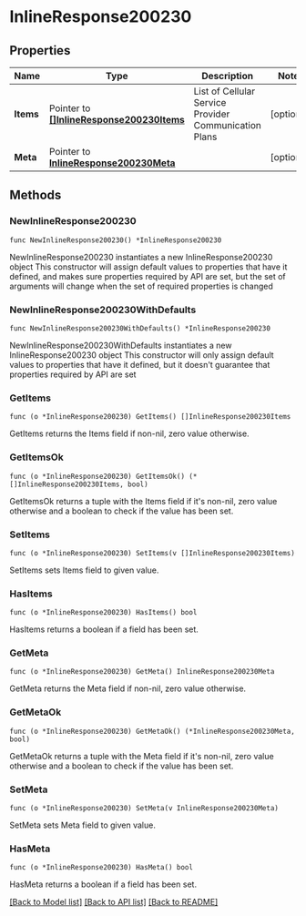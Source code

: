 # InlineResponse200230

## Properties

Name | Type | Description | Notes
------------ | ------------- | ------------- | -------------
**Items** | Pointer to [**[]InlineResponse200230Items**](InlineResponse200230Items.md) | List of Cellular Service Provider Communication Plans | [optional] 
**Meta** | Pointer to [**InlineResponse200230Meta**](InlineResponse200230Meta.md) |  | [optional] 

## Methods

### NewInlineResponse200230

`func NewInlineResponse200230() *InlineResponse200230`

NewInlineResponse200230 instantiates a new InlineResponse200230 object
This constructor will assign default values to properties that have it defined,
and makes sure properties required by API are set, but the set of arguments
will change when the set of required properties is changed

### NewInlineResponse200230WithDefaults

`func NewInlineResponse200230WithDefaults() *InlineResponse200230`

NewInlineResponse200230WithDefaults instantiates a new InlineResponse200230 object
This constructor will only assign default values to properties that have it defined,
but it doesn't guarantee that properties required by API are set

### GetItems

`func (o *InlineResponse200230) GetItems() []InlineResponse200230Items`

GetItems returns the Items field if non-nil, zero value otherwise.

### GetItemsOk

`func (o *InlineResponse200230) GetItemsOk() (*[]InlineResponse200230Items, bool)`

GetItemsOk returns a tuple with the Items field if it's non-nil, zero value otherwise
and a boolean to check if the value has been set.

### SetItems

`func (o *InlineResponse200230) SetItems(v []InlineResponse200230Items)`

SetItems sets Items field to given value.

### HasItems

`func (o *InlineResponse200230) HasItems() bool`

HasItems returns a boolean if a field has been set.

### GetMeta

`func (o *InlineResponse200230) GetMeta() InlineResponse200230Meta`

GetMeta returns the Meta field if non-nil, zero value otherwise.

### GetMetaOk

`func (o *InlineResponse200230) GetMetaOk() (*InlineResponse200230Meta, bool)`

GetMetaOk returns a tuple with the Meta field if it's non-nil, zero value otherwise
and a boolean to check if the value has been set.

### SetMeta

`func (o *InlineResponse200230) SetMeta(v InlineResponse200230Meta)`

SetMeta sets Meta field to given value.

### HasMeta

`func (o *InlineResponse200230) HasMeta() bool`

HasMeta returns a boolean if a field has been set.


[[Back to Model list]](../README.md#documentation-for-models) [[Back to API list]](../README.md#documentation-for-api-endpoints) [[Back to README]](../README.md)


